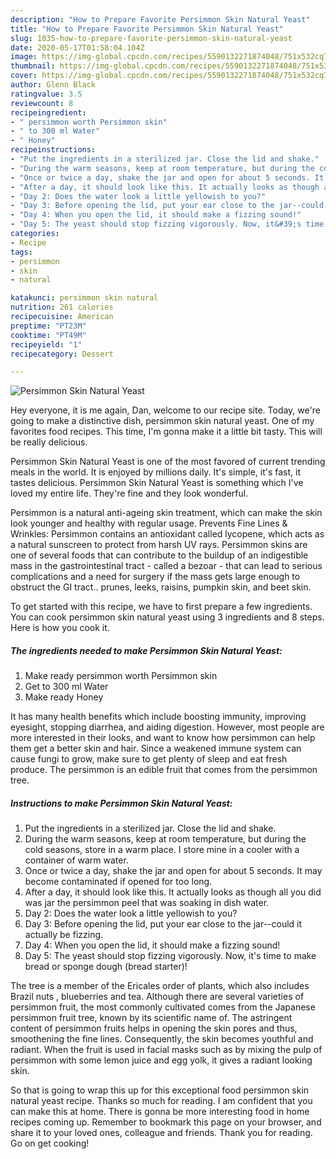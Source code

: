 ```yaml
---
description: "How to Prepare Favorite Persimmon Skin Natural Yeast"
title: "How to Prepare Favorite Persimmon Skin Natural Yeast"
slug: 1035-how-to-prepare-favorite-persimmon-skin-natural-yeast
date: 2020-05-17T01:58:04.104Z
image: https://img-global.cpcdn.com/recipes/5590132271874048/751x532cq70/persimmon-skin-natural-yeast-recipe-main-photo.jpg
thumbnail: https://img-global.cpcdn.com/recipes/5590132271874048/751x532cq70/persimmon-skin-natural-yeast-recipe-main-photo.jpg
cover: https://img-global.cpcdn.com/recipes/5590132271874048/751x532cq70/persimmon-skin-natural-yeast-recipe-main-photo.jpg
author: Glenn Black
ratingvalue: 3.5
reviewcount: 8
recipeingredient:
- " persimmon worth Persimmon skin"
- " to 300 ml Water"
- " Honey"
recipeinstructions:
- "Put the ingredients in a sterilized jar. Close the lid and shake."
- "During the warm seasons, keep at room temperature, but during the cold seasons, store in a warm place. I store mine in a cooler with a container of warm water."
- "Once or twice a day, shake the jar and open for about 5 seconds. It may become contaminated if opened for too long."
- "After a day, it should look like this. It actually looks as though all you did was jar the persimmon peel that was soaking in dish water."
- "Day 2: Does the water look a little yellowish to you?"
- "Day 3: Before opening the lid, put your ear close to the jar--could it actually be fizzing."
- "Day 4: When you open the lid, it should make a fizzing sound!"
- "Day 5: The yeast should stop fizzing vigorously. Now, it&#39;s time to make bread or sponge dough (bread starter)!"
categories:
- Recipe
tags:
- persimmon
- skin
- natural

katakunci: persimmon skin natural 
nutrition: 261 calories
recipecuisine: American
preptime: "PT23M"
cooktime: "PT49M"
recipeyield: "1"
recipecategory: Dessert

---
```



![Persimmon Skin Natural Yeast](https://img-global.cpcdn.com/recipes/5590132271874048/751x532cq70/persimmon-skin-natural-yeast-recipe-main-photo.jpg)

Hey everyone, it is me again, Dan, welcome to our recipe site. Today, we're going to make a distinctive dish, persimmon skin natural yeast. One of my favorites food recipes. This time, I'm gonna make it a little bit tasty. This will be really delicious.

Persimmon Skin Natural Yeast is one of the most favored of current trending meals in the world. It is enjoyed by millions daily. It's simple, it's fast, it tastes delicious. Persimmon Skin Natural Yeast is something which I've loved my entire life. They're fine and they look wonderful.

Persimmon is a natural anti-ageing skin treatment, which can make the skin look younger and healthy with regular usage. Prevents Fine Lines &amp; Wrinkles: Persimmon contains an antioxidant called lycopene, which acts as a natural sunscreen to protect from harsh UV rays. Persimmon skins are one of several foods that can contribute to the buildup of an indigestible mass in the gastrointestinal tract - called a bezoar - that can lead to serious complications and a need for surgery if the mass gets large enough to obstruct the GI tract.. prunes, leeks, raisins, pumpkin skin, and beet skin.


To get started with this recipe, we have to first prepare a few ingredients. You can cook persimmon skin natural yeast using 3 ingredients and 8 steps. Here is how you cook it.

<!--inarticleads1-->

##### The ingredients needed to make Persimmon Skin Natural Yeast:

1. Make ready  persimmon worth Persimmon skin
1. Get  to 300 ml Water
1. Make ready  Honey


It has many health benefits which include boosting immunity, improving eyesight, stopping diarrhea, and aiding digestion. However, most people are more interested in their looks, and want to know how persimmon can help them get a better skin and hair. Since a weakened immune system can cause fungi to grow, make sure to get plenty of sleep and eat fresh produce. The persimmon is an edible fruit that comes from the persimmon tree. 

<!--inarticleads2-->

##### Instructions to make Persimmon Skin Natural Yeast:

1. Put the ingredients in a sterilized jar. Close the lid and shake.
1. During the warm seasons, keep at room temperature, but during the cold seasons, store in a warm place. I store mine in a cooler with a container of warm water.
1. Once or twice a day, shake the jar and open for about 5 seconds. It may become contaminated if opened for too long.
1. After a day, it should look like this. It actually looks as though all you did was jar the persimmon peel that was soaking in dish water.
1. Day 2: Does the water look a little yellowish to you?
1. Day 3: Before opening the lid, put your ear close to the jar--could it actually be fizzing.
1. Day 4: When you open the lid, it should make a fizzing sound!
1. Day 5: The yeast should stop fizzing vigorously. Now, it&#39;s time to make bread or sponge dough (bread starter)!


The tree is a member of the Ericales order of plants, which also includes Brazil nuts , blueberries and tea. Although there are several varieties of persimmon fruit, the most commonly cultivated comes from the Japanese persimmon fruit tree, known by its scientific name of. The astringent content of persimmon fruits helps in opening the skin pores and thus, smoothening the fine lines. Consequently, the skin becomes youthful and radiant. When the fruit is used in facial masks such as by mixing the pulp of persimmon with some lemon juice and egg yolk, it gives a radiant looking skin. 

So that is going to wrap this up for this exceptional food persimmon skin natural yeast recipe. Thanks so much for reading. I am confident that you can make this at home. There is gonna be more interesting food in home recipes coming up. Remember to bookmark this page on your browser, and share it to your loved ones, colleague and friends. Thank you for reading. Go on get cooking!
